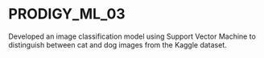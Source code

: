 # PRODIGY_ML_03
Developed an image classification model using Support Vector Machine to distinguish between cat and dog images from the Kaggle dataset.
